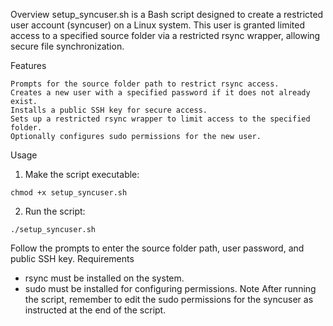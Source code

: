 Overview
setup_syncuser.sh is a Bash script designed to create a restricted user account (syncuser) on a Linux system. This user is granted limited access to a specified source folder via a restricted rsync wrapper, allowing secure file synchronization.

Features
```
Prompts for the source folder path to restrict rsync access.
Creates a new user with a specified password if it does not already exist.
Installs a public SSH key for secure access.
Sets up a restricted rsync wrapper to limit access to the specified folder.
Optionally configures sudo permissions for the new user.
```
Usage

1. Make the script executable:
```
chmod +x setup_syncuser.sh
```
2. Run the script:
```
./setup_syncuser.sh
```

Follow the prompts to enter the source folder path, user password, and public SSH key.
Requirements
- rsync must be installed on the system.
- sudo must be installed for configuring permissions.
Note
 After running the script, remember to edit the sudo permissions for the syncuser as instructed at the end of the script.
